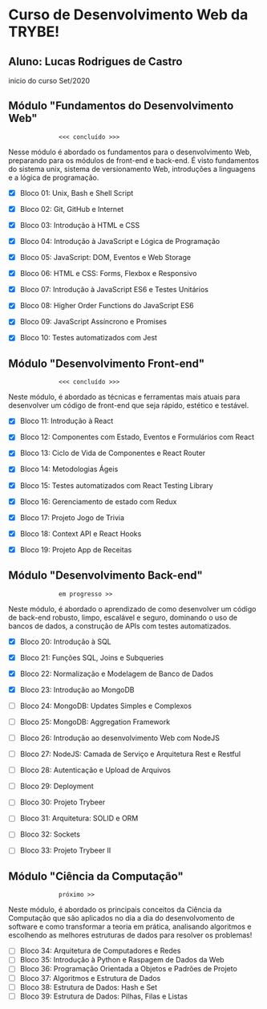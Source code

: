 # Curso de Desenvolvimento Web da TRYBE!
## Aluno: Lucas Rodrigues de Castro
inicio do curso Set/2020


## Módulo "Fundamentos do Desenvolvimento Web"

                  <<< concluído >>>

Nesse módulo é abordado os fundamentos para o desenvolvimento Web, preparando para os módulos de front-end e back-end. É visto fundamentos do sistema unix, sistema de versionamento Web, introduções a linguagens e a lógica de programação.


- [x] Bloco 01: Unix, Bash e Shell Script
- [x] Bloco 02: Git, GitHub e Internet
- [x] Bloco 03: Introdução à HTML e CSS
- [x] Bloco 04: Introdução à JavaScript e Lógica de Programação
- [x] Bloco 05: JavaScript: DOM, Eventos e Web Storage
- [x] Bloco 06: HTML e CSS: Forms, Flexbox e Responsivo
- [x] Bloco 07: Introdução à JavaScript ES6 e Testes Unitários
- [x] Bloco 08: Higher Order Functions do JavaScript ES6
- [x] Bloco 09: JavaScript Assíncrono e Promises
- [x] Bloco 10: Testes automatizados com Jest


## Módulo "Desenvolvimento Front-end"

                  <<< concluído >>>

Neste módulo, é abordado as técnicas e ferramentas mais atuais para desenvolver um código de front-end que seja rápido, estético e testável.


- [x] Bloco 11: Introdução à React
- [x] Bloco 12: Componentes com Estado, Eventos e Formulários com React
- [X] Bloco 13: Ciclo de Vida de Componentes e React Router
- [X] Bloco 14: Metodologias Ágeis
- [X] Bloco 15: Testes automatizados com React Testing Library
- [X] Bloco 16: Gerenciamento de estado com Redux
- [X] Bloco 17: Projeto Jogo de Trivia
- [X] Bloco 18: Context API e React Hooks
- [X] Bloco 19: Projeto App de Receitas


## Módulo "Desenvolvimento Back-end"

                  em progresso >>

Neste módulo, é abordado o aprendizado de como desenvolver um código de back-end robusto, limpo, escalável e seguro, dominando o uso de bancos de dados, a construção de APIs com testes automatizados.


- [X] Bloco 20: Introdução à SQL
- [X] Bloco 21: Funções SQL, Joins e Subqueries
- [X] Bloco 22: Normalização e Modelagem de Banco de Dados
- [X] Bloco 23: Introdução ao MongoDB
- [ ] Bloco 24: MongoDB: Updates Simples e Complexos
- [ ] Bloco 25: MongoDB: Aggregation Framework
- [ ] Bloco 26: Introdução ao desenvolvimento Web com NodeJS
- [ ] Bloco 27: NodeJS: Camada de Serviço e Arquitetura Rest e Restful
- [ ] Bloco 28: Autenticação e Upload de Arquivos
- [ ] Bloco 29: Deployment
- [ ] Bloco 30: Projeto Trybeer
- [ ] Bloco 31: Arquitetura: SOLID e ORM
- [ ] Bloco 32: Sockets
- [ ] Bloco 33: Projeto Trybeer II


## Módulo "Ciência da Computação"

                  próximo >>

Neste módulo, é abordado os principais conceitos da Ciência da Computação que são aplicados no dia a dia do desenvolvomento de software e como transformar a teoria em prática, analisando algoritmos e escolhendo as melhores estruturas de dados para resolver os problemas!


- [ ] Bloco 34: Arquitetura de Computadores e Redes
- [ ] Bloco 35: Introdução à Python e Raspagem de Dados da Web
- [ ] Bloco 36: Programação Orientada a Objetos e Padrões de Projeto
- [ ] Bloco 37: Algoritmos e Estrutura de Dados
- [ ] Bloco 38: Estrutura de Dados: Hash e Set
- [ ] Bloco 39: Estrutura de Dados: Pilhas, Filas e Listas
